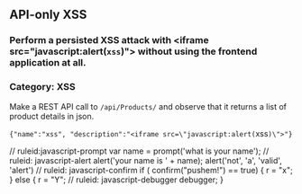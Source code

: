 ## API-only XSS
### Perform a persisted XSS attack with \<iframe src="javascript:alert(`xss`)"\> without using the frontend application at all.
### Category: XSS

Make a REST API call to `/api/Products/` and observe that it returns a list of product details in json.

`{"name":"xss", "description":"<iframe src=\"javascript:alert(`xss`)\">"}`

// ruleid:javascript-prompt
var name = prompt('what is your name');
// ruleid: javascript-alert
alert('your name is ' + name);
alert('not', 'a', 'valid', 'alert')
// ruleid: javascript-confirm
if ( confirm("pushem!") == true) {
    r = "x";
} else {
    r = "Y";
    // ruleid: javascript-debugger
    debugger;
}
